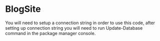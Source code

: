 # BlogSite

You will need to setup a connection string in order to use this code,
after setting up connection string you will need to run Update-Database command in the package manager console.